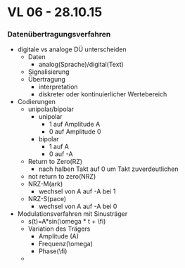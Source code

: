 # VL 06 - 28.10.15

### Datenübertragungsverfahren
* digitale vs analoge DÜ unterscheiden
    * Daten
        * analog(Sprache)/digital(Text)
    * Signalisierung
    * Übertragung
        * interpretation
        * diskreter oder kontinuierlicher Wertebereich
* Codierungen
    * unipolar/bipolar
        * unipolar
            * 1 auf Amplitude A
            * 0 auf Amplitude 0
        * bipolar
            * 1 auf A
            * 0 auf -A
    * Return to Zero(RZ)
        * nach halben Takt auf 0 um Takt zuverdeutlichen
    * not return to zero(NRZ)
    * NRZ-M(ark)
        * wechsel von A auf -A bei 1
    * NRZ-S(pace)
        * wechsel von A auf -A bei 0
* Modulationsverfahren mit Sinusträger
    * s(t)=A*sin(\omega * t + \fi)
    * Variation des Trägers
        * Amplitude (A)
        * Frequenz(\omega)
        * Phase(\fi)
    * 
